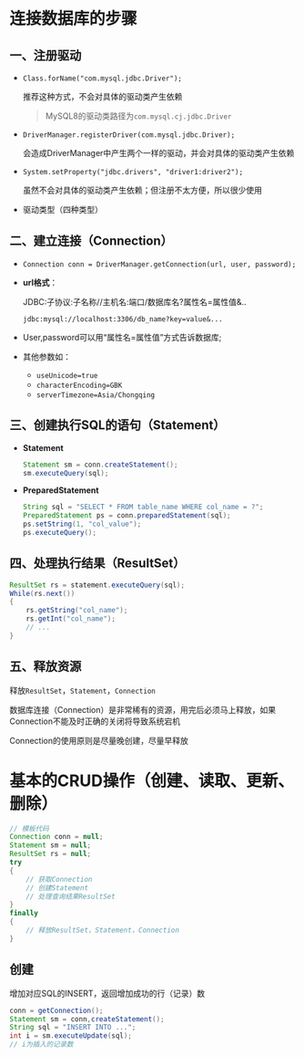 # 连接数据库的步骤

## 一、注册驱动

- `Class.forName("com.mysql.jdbc.Driver");`

  推荐这种方式，不会对具体的驱动类产生依赖

  > MySQL8的驱动类路径为`com.mysql.cj.jdbc.Driver`

- `DriverManager.registerDriver(com.mysql.jdbc.Driver);`

  会造成DriverManager中产生两个一样的驱动，并会对具体的驱动类产生依赖

- `System.setProperty("jdbc.drivers", "driver1:driver2");`

  虽然不会对具体的驱动类产生依赖；但注册不太方便，所以很少使用

- 驱动类型（四种类型）



## 二、建立连接（Connection）

- `Connection conn = DriverManager.getConnection(url, user, password);`

- **url格式**：

  JDBC:子协议:子名称//主机名:端口/数据库名?属性名=属性值&..

  `jdbc:mysql://localhost:3306/db_name?key=value&...`

- User,password可以用“属性名=属性值”方式告诉数据库;

- 其他参数如：

  - `useUnicode=true`
  - `characterEncoding=GBK`
  - `serverTimezone=Asia/Chongqing`




## 三、创建执行SQL的语句（Statement）

- **Statement**

  ```Java
  Statement sm = conn.createStatement();
  sm.executeQuery(sql);
  ```

  

- **PreparedStatement**

  ```Java
  String sql = "SELECT * FROM table_name WHERE col_name = ?";
  PreparedStatement ps = conn.preparedStatement(sql);
  ps.setString(1, "col_value");
  ps.executeQuery();
  ```

  



## 四、处理执行结果（ResultSet）

```Java
ResultSet rs = statement.executeQuery(sql);
While(rs.next())
{
    rs.getString("col_name");
    rs.getInt("col_name");
    // ...
}
```



## 五、释放资源

释放`ResultSet`，`Statement`，`Connection`

数据库连接（Connection）是非常稀有的资源，用完后必须马上释放，如果Connection不能及时正确的关闭将导致系统宕机

Connection的使用原则是尽量晚创建，尽量早释放



# 基本的CRUD操作（创建、读取、更新、删除）

```java
// 模板代码
Connection conn = null;
Statement sm = null;
ResultSet rs = null;
try
{
    // 获取Connection
    // 创建Statement
    // 处理查询结果ResultSet
}
finally
{
    // 释放ResultSet，Statement，Connection
}
```



## 创建

增加对应SQL的INSERT，返回增加成功的行（记录）数

```java
conn = getConnection();
Statement sm = conn,createStatement();
String sql = "INSERT INTO ...";
int i = sm.executeUpdate(sql);
// i为插入的记录数
```
